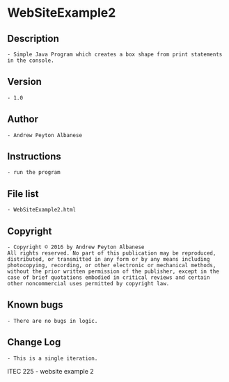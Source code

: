 # WebSiteExample2

## Description 
	- Simple Java Program which creates a box shape from print statements in the console.
## Version 
	- 1.0
## Author 
	- Andrew Peyton Albanese
## Instructions 
	- run the program
## File list 
	- WebSiteExample2.html
## Copyright 
	- Copyright © 2016 by Andrew Peyton Albanese
	All rights reserved. No part of this publication may be reproduced, distributed, or transmitted in any form or by any means including photocopying, recording, or other electronic or mechanical methods, without the prior written permission of the publisher, except in the case of brief quotations embodied in critical reviews and certain other noncommercial uses permitted by copyright law.
## Known bugs
	- There are no bugs in logic.
## Change Log 
	- This is a single iteration.

ITEC 225 - website example 2

